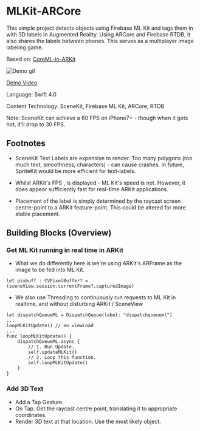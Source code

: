 # MLKit-ARCore
This simple project detects objects using Firebase ML Kit and tags them in with 3D labels in Augmented Reality. Using ARCore and Firebase RTDB, it also shares the labels between phones. This serves as a multiplayer image labeling game.

Based on: [CoreML-in-ARKit](https://github.com/hanleyweng/CoreML-in-ARKit)

![Demo gif](https://media.giphy.com/media/3oo2Sxb6xSahjp3i3y/giphy.gif)

[Demo Video](https://photos.app.goo.gl/14uTsJq32qGVo2eKA)

Language: Swift 4.0

Content Technology: SceneKit, Firebase ML Kit, ARCore, RTDB 

Note: SceneKit can achieve a 60 FPS on iPhone7+ - though when it gets hot, it'll drop to 30 FPS.

## Footnotes

- SceneKit Text Labels are expensive to render. Too many polygons (too much text, smoothness, characters) - can cause crashes. In future, SpriteKit would be more efficient for text-labels.

- Whilst ARKit's FPS , is displayed - ML Kit's speed is not. However, it does appear sufficiently fast for real-time ARKit applications.

- Placement of the label is simply determined by the raycast screen centre-point to a ARKit feature-point. This could be altered for more stable placement.

## Building Blocks (Overview)

### Get ML Kit running in real time in ARKit

- What we do differently here is we're using ARKit's ARFrame as the image to be fed into ML Kit.

```
let pixbuff : CVPixelBuffer? = (sceneView.session.currentFrame?.capturedImage)
```

- We also use Threading to continuously run requests to ML Kit in realtime, and without disturbing ARKit / SceneView

```
let dispatchQueueML = DispatchQueue(label: "dispatchqueueml")
...
loopMLKitUpdate() // on viewLoad
...
func loopMLKitUpdate() {
    dispatchQueueML.async {
        // 1. Run Update.
        self.updateMLKit()
        // 2. Loop this function.
        self.loopMLKitUpdate()
    }
}
```

### Add 3D Text

- Add a Tap Gesture.
- On Tap. Get the raycast centre point, translating it to appropriate coordinates.
- Render 3D text at that location. Use the most likely object.
